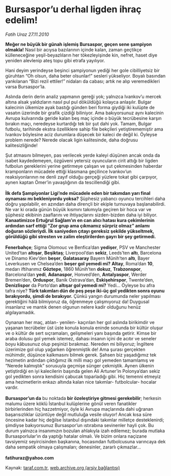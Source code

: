 # Bursaspor’u derhal ligden ihraç edelim!

*Fatih Uraz 27.11.2010*

<div class="yazi"><p><b>Meğer ne büyük bir günah işlemiş Bursaspor, geçen sene şampiyon olmakla!</b> Nasıl bir acıysa bazılarının içinde kalan, zaman geçtikçe külleneceğine yeşil-beyazlıların her tökezleyişinde kin, nefret, haset diye yeniden alevlenip ateş topu gibi etrafa yayılıyor.</p>
<p>Hani deyim yerindeyse beşinci şampiyonun yediği her gole cibilliyetsiz bir güruhtan “Oh olsun, daha beter olsunlar!” sesleri yükseliyor. Boyalı basından yankılanan “Bizi rezil ettiler!” nidaları da cabası; artık ne alıp veremedikleri varsa Bursaspor’la.</p>
<p>Aslında derin derin analiz yapmanın gereği yok; yalnızca Ivankov’u mercek altına alsak yaldızların nasıl pul pul döküldüğü kolayca anlaşılır. Bulgar kalecinin ülkemize ayak bastığı günden beri forma giydiği iki kulüpte de vasatın üzerinde bir grafik çizdiği biliniyor. Ama bakıyorsunuz aynı kalecinin Avrupa kulvarında geride kalan beş maç içinde o büyük tecrübesine karşın bırakın maçı, neredeyse kurtardığı tek bir şut dahi yok. Tamam, Bulgar futbolu, tarihinde ekstra özelliklere sahip file bekçileri yetiştirememiştir ama Ivankov böylesine aciz durumlara düşecek bir kaleci de değil ki. Öyleyse problem nerede? Nerede olacak ligin kalitesinde, daha doğrusu kalitesizliğinde!</p>
<p>Şut atmasını bilmeyen, pas verilecek yerde kaleyi düşünen ancak onda da isabet kaydedemeyen, özgüveni yetersiz oyuncuların cirit attığı bir ligden futbolun gereklerini yerine getirmeye çalışan ve şut çekmesinden haberdar kramponların mücadele ettiği klasmana geçilince Ivankov’un reaksiyonlarının ne denli zayıf olduğu gerçeği yüzlere tokat gibi çarpıyor, aynen kaptan Ömer’in yavaşlığının da tescillendiği gibi. <br/><br/><b>İlk defa Şampiyonlar Ligi’nde mücadele eden bir takımdan yarı final oynaması mı bekleniyordu yoksa?</b> Şüphesiz yabancı oyuncu tercihleri daha doğru yapılabilir, en azından daha dirençli bir ekiple turnuvaya başlanabilirdi. Ne var ki orada günün büyük kısmını takımıyla geçiren bir hoca var ve şüphesiz ekibinin zaaflarını ve ihtiyaçlarını sizden-bizden daha iyi biliyor. <b>Kanaatimizce Ertuğrul Sağlam’ın en can alıcı hatası kura çekimlerinin ardından sarf ettiği “Zor grup ama çıkmamız sürpriz olmaz” anlamı doğuran sözleriydi. İlk saniyeden çıtayı gereksiz şekilde yükseltmek, görüldüğü gibi stresten ve zalim eleştirilerden gayrı bir şey getirmedi.<br/><br/></b><b>Fenerbahçe</b>; Sigma Olomouc ve Benfica’dan <b>yedişer</b>, PSV ve Manchester United’tan <b>altışar</b>, <b>Beşiktaş</b>; Liverpool’dan <b>sekiz</b>, Leeds’ten <b>altı</b>, Barcelona ve Dinamo Kiev’den <b>beşer</b>, <b>Galatasaray</b> Bayern Münih’ten <b>altı</b>, Bayer Leverkusen ve Chelsea’den <b>beşer gol yemedi mi?</b> <b>Altay</b>, Roma’dan <b>10</b>, medarı iftiharımız <b>Göztepe</b>, 1860 Münih’ten <b>dokuz</b>, <b>Trabzonspor</b>, Barcelona’dan <b>yedi</b>, <b>Adanaspor</b>, Honved’den, <b>Antalyaspor</b>, Werder Bremen’den, <b>Orduspor</b>, Banik Ostrava’dan, <b>Eskişehirspor</b>, Twente’den, <b>Denizlispor</b> da Porto’dan <b>altışar gol yemedi mi?</b> Yedi... Öyleyse bu afra tafra niye? <b>Türk takımları dün de peş peşe iki-üç gol yedikten sonra oyunu bırakıyordu, şimdi de bırakıyor.</b> Çünkü yangın durumunda neler yapılması gerektiğini hâlâ bilmiyoruz da, öğrenmeye çalışmıyoruz da! Duygusal insanlarız ve mantık denen olgunun nelere kadir olduğunu henüz algılayamadık.</p>
<p>Oynanan her maç, atılan- yenilen- kaçırılan her gol aslında birikimdir ve yaşanan tecrübeler üst üste konula konula eninde sonunda bir kültür oluşur ve o kültür de sert sıçramaları, gelişmeleri yanı başında getirir. Kimse bir araba dolusu gol yemek istemez, dahası insanın içini de acıtır ve seneler boyu kâbusunuz olup peşinizi bırakmaz. Nereden mi biliyoruz; İngiltere üzerimize gol olup yağarken öğrenmiştik de! Ama şurası gerçekten mühimdir, düşünce kalkmasını bilmek gerek. Şahsen biz yaşadığımız tek hezimetin ardından çıktığımız ilk milli maçı gol yemeden tamamlamış ve “Nerede kalmıştık” sorusuyla geçmişe sünger çekmiştik. Aynen ülkenin yetiştirdiği en iyi kalecilerin başında gelen Ali Artuner’in Polonya’dan sekiz gol yedikten sonra kendisini çabucak toparladığı gibi. Hiç temenni etmeyiz ama hezimetlerin enkazı altında kalan nice takımlar- futbolcular- hocalar vardır.<br/><br/><b>Bursaspor’un da</b> bu noktada <b>bir özeleştiriye gitmesi gerekebilir</b>; herkesin malumu üzere köklü İstanbul kulüplerine gönül veren fanatikler birbirlerinden hiç hazzetmiyor, öyle ki Avrupa maçlarında dahi uğranan başarısızlıklar üzüntüye değil mutluluğa vesile oluyor! Ancak kısa süre öncesine kadar hiç değilse İstanbul dışındaki takımlar milletçe desteklenirdi; şimdiyse bakıyorsunuz Bursaspor’un ıstırabına sevinenler hayli çok. Bu durum yalnızca insanımızın bozulan ahlakıyla izah edilemez; burada mutlaka Bursasporlular’ın da yaptığı hatalar olmalı. Ve bizim onlara naçizane tavsiyemiz seyircisinden başkanına, hocasından futbolcusuna varıncaya dek daha sempatik olmaya çalışmaları; denesinler, zararlı çıkmazlar...<br/><br/><b>fatihuraz@yahoo.com</b></p></div>

Kaynak: [taraf.com.tr](http://www.taraf.com.tr:80/fatih-uraz/makale-bursaspor-u-derhal-ligden-ihrac-edelim.htm), [web.archive.org (arşiv bağlantısı)](http://web.archive.org/web/20101129153830/http://www.taraf.com.tr:80/fatih-uraz/makale-bursaspor-u-derhal-ligden-ihrac-edelim.htm)

